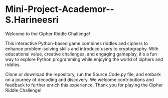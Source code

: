# Mini-Project-Academor--S.Harineesri
Welcome to the Cipher Riddle Challenge! 

This interactive Python-based game combines riddles and ciphers to enhance problem-solving skills and introduce users to cryptography. 
With educational value, creative challenges, and engaging gameplay, it's a fun way to explore Python programming while enjoying the world of ciphers and riddles. 

Clone or download the repository, run the Source Code.py file, and embark on a journey of decoding and discovery. 
We welcome contributions and feedback to further enrich this experience. 
Thank you for playing the Cipher Riddle Challenge!
